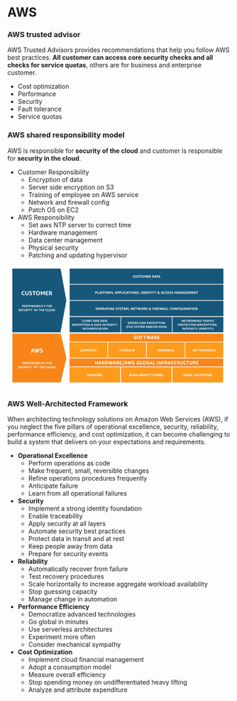 # AWS

### AWS trusted advisor
AWS Trusted Advisors provides recommendations that help you follow AWS best practices. **All customer can access core security checks and all checks for service quotas**, others are for business and enterprise customer.
  - Cost optimization
  - Performance
  - Security
  - Fault tolerance
  - Service quotas

### AWS shared responsibility model
AWS is responsible for **security of the cloud** and customer is responsible for **security in the cloud**.
  - Customer Responsibility
      - Encryption of data
      - Server side encryption on S3
      - Training of employee on AWS service
      - Network and firewall config
      - Patch OS on EC2
  - AWS Responsibility
      - Set aws NTP server to correct time
      - Hardware management
      - Data center management
      - Physical security
      - Patching and updating hypervisor
      
![img](https://github.com/SbrTa/AWS/blob/main/Images/aws-shared-responsibility.png)


### AWS Well-Architected Framework
When architecting technology solutions on Amazon Web Services (AWS), if you neglect the five pillars of operational excellence, security, reliability, performance efficiency, and cost optimization, it can become challenging to build a system that delivers on your expectations and requirements.
  - **Operational Excellence**
    - Perform operations as code
    - Make frequent, small, reversible changes
    - Refine operations procedures frequently
    - Anticipate failure
    - Learn from all operational failures
  - **Security**
    - Implement a strong identity foundation
    - Enable traceability
    - Apply security at all layers
    - Automate security best practices
    - Protect data in transit and at rest
    - Keep people away from data
    - Prepare for security events
  - **Reliability**
    - Automatically recover from failure
    - Test recovery procedures
    - Scale horizontally to increase aggregate workload availability
    - Stop guessing capacity
    - Manage change in automation
  - **Performance Efficiency**
    - Democratize advanced technologies
    - Go global in minutes
    - Use serverless architectures
    - Experiment more often
    - Consider mechanical sympathy
  - **Cost Optimization**
    - Implement cloud financial management
    - Adopt a consumption model
    - Measure overall efficiency
    - Stop spending money on undifferentiated heavy lifting
    - Analyze and attribute expenditure
